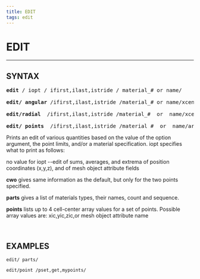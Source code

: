 ```yaml
---
title: EDIT
tags: edit
---
```


# EDIT

-------------------

## SYNTAX

<pre>
<b>edit </b>/ iopt / ifirst,ilast,istride / material_# or name/

<b>edit/ angular </b>/ifirst,ilast,istride /material_# or name/xcen 

<b>edit/radial  </b>/ifirst,ilast,istride /material_#  or  name/xcen
 
<b>edit/ points </b> /ifirst,ilast,istride /material_#  or  name/array1,array3,array4/
</pre>

Prints an edit of various quantities based on the value of the
  option argument, the point limits, and/or a material specification.
  iopt specifies what to print as follows:
 
   no value for iopt --edit of sums, averages, and extrema of
   position coordinates (x,y,z), and of mesh object attribute fields

   **cwo** gives same information as the default, but only for the
   two points specified.

   **parts** gives a list of materials types, their names, count and
   sequence.

   **points** lists up to 4 cell-center array values for a set of
   points. Possible array values are: xic,yic,zic,or mesh object
   attribute name

   
## EXAMPLES

```
edit/ parts/
  
edit/point /pset,get,mypoints/
```
 
